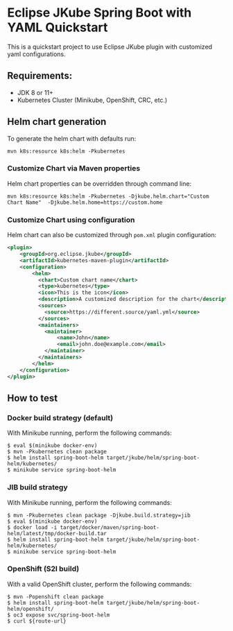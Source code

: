 # Eclipse JKube Spring Boot with YAML Quickstart

This is a quickstart project to use Eclipse JKube plugin with customized yaml configurations.

## Requirements:

- JDK 8 or 11+
- Kubernetes Cluster (Minikube, OpenShift, CRC, etc.)

## Helm chart generation

To generate the helm chart with defaults run:
```shell script
mvn k8s:resource k8s:helm -Pkubernetes
```

### Customize Chart via Maven properties

Helm chart properties can be overridden through command line:
```shell script
mvn k8s:resource k8s:helm -Pkubernetes -Djkube.helm.chart="Custom Chart Name"  -Djkube.helm.home=https://custom.home
```

### Customize Chart using configuration

Helm chart can also be customized through `pom.xml` plugin configuration:
```xml
<plugin>
    <groupId>org.eclipse.jkube</groupId>
    <artifactId>kubernetes-maven-plugin</artifactId>
    <configuration>
        <helm>
          <chart>Custom chart name</chart>
          <type>kubernetes</type>
          <icon>This is the icon</icon>
          <description>A customized description for the chart</description>
          <sources>
            <source>https://different.source/yaml.yml</source>
          </sources>
          <maintainers>
            <maintainer>
                <name>John</name>
                <email>john.doe@example.com</email>
            </maintainer>
          </maintainers>
        </helm>
    </configuration>
</plugin>
```

## How to test

### Docker build strategy (default)
With Minikube running, perform the following commands:
```shell script
$ eval $(minikube docker-env)
$ mvn -Pkubernetes clean package
$ helm install spring-boot-helm target/jkube/helm/spring-boot-helm/kubernetes/
$ minikube service spring-boot-helm
```

### JIB build strategy
With Minikube running, perform the following commands:
```shell script
$ mvn -Pkubernetes clean package -Djkube.build.strategy=jib
$ eval $(minikube docker-env)
$ docker load -i target/docker/maven/spring-boot-helm/latest/tmp/docker-build.tar
$ helm install spring-boot-helm target/jkube/helm/spring-boot-helm/kubernetes/
$ minikube service spring-boot-helm
```

### OpenShift (S2I build)
With a valid OpenShift cluster, perform the following commands:
```shell script
$ mvn -Popenshift clean package
$ helm install spring-boot-helm target/jkube/helm/spring-boot-helm/openshift/
$ oc3 expose svc/spring-boot-helm
$ curl ${route-url}
```
